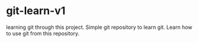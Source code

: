 # git-learn-v1
learning git through this project.
Simple git repository to learn git.
Learn how to use git from this repository.
